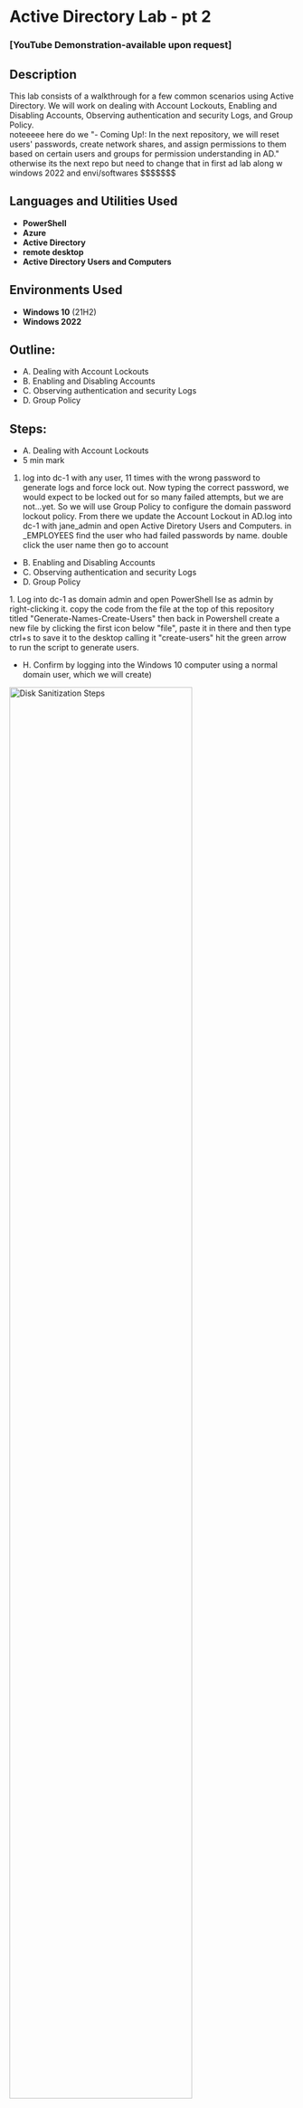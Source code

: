 <h1>Active Directory Lab - pt 2</h1>

 ### [YouTube Demonstration-available upon request]
 
<h2>Description</h2>
This lab consists of a walkthrough for a few common scenarios using Active Directory. We will work on dealing with Account Lockouts, Enabling and Disabling Accounts, Observing authentication and security Logs, and Group Policy.
<br />
noteeeee here do we "- Coming Up!: In the next repository, we will reset users' passwords, create network shares, and assign permissions to them based on certain users and groups for permission understanding in AD." otherwise its the next repo but need to change that in first ad lab along w windows 2022 and envi/softwares $$$$$$$

<h2>Languages and Utilities Used</h2>

- <b>PowerShell</b> 
- <b>Azure</b>
- <b>Active Directory</b>
- <b>remote desktop</b>
- <b>Active Directory Users and Computers</b> 

<h2>Environments Used </h2>

- <b>Windows 10</b> (21H2)
- <b>Windows 2022</b>

<h2>Outline:</h2>

-  A. Dealing with Account Lockouts
-  B. Enabling and Disabling Accounts
-  C. Observing authentication and security Logs
-  D. Group Policy

<h2>Steps:</h2>

-  A. Dealing with Account Lockouts
-  5 min mark
  1. log into dc-1 with any user, 11 times with the wrong password to generate logs and force lock out. Now typing the correct password, we would expect to be locked out for so many failed attempts, but we are not...yet. So we will use Group Policy to configure the domain password lockout policy. From there we update the  Account Lockout in AD.log into dc-1 with jane_admin and open Active Diretory Users and Computers. in _EMPLOYEES find the user who had failed passwords by name. double click the user name then go to account



-  B. Enabling and Disabling Accounts
-  C. Observing authentication and security Logs
-  D. Group Policy
  </p>
  1. Log into dc-1 as domain admin and open PowerShell Ise as admin by right-clicking it. copy the code from the file at the top of this repository titled "Generate-Names-Create-Users" then back in Powershell create a new file by clicking the first icon below "file", paste it in there and then type ctrl+s to save it to the desktop calling it "create-users" hit the green arrow to run the script to generate users.

  
 - H. Confirm by logging into the Windows 10 computer using a normal domain user, which we will create)
   <p>
<img src="https://github.com/user-attachments/assets/4dccc062-34a1-4659-9f95-25dd70af1436" height="80%" width="80%" alt="Disk Sanitization Steps"/>
 </p>
  1. Every user being created will have the specified "Password1" password unless you change that in the script. If you click into the OU "_EMPLOYEES" you will now see many users. Select a random user For example, I choose topuh.goto. (If you double-click a user and select "member of," you'll see that by default, they are a member of the domain users, which is the group we allowed remote access for in a previous step. Close client-1's connection with Jane Doe. Log in to client-1 with the username mydomain.com\topuh.goto, and if you open the command prompt, you will see there is a local profile on this computer for topuh.goto. And if you select file explorer -> this PC -> Windows (C:) drive -> users, you will see all users that logged in. You may sign out of client-1
   <p>











 <br />
Select the disk:  <br/>
<img src="https://i.imgur.com/tcTyMUE.png" height="80%" width="80%" alt="Disk Sanitization Steps"/>
<br />
<br />
Enter the number of passes: <br/>
<img src="https://i.imgur.com/nCIbXbg.png" height="80%" width="80%" alt="Disk Sanitization Steps"/>
<br />
<br />
Confirm your selection:  <br/>
<img src="https://i.imgur.com/cdFHBiU.png" height="80%" width="80%" alt="Disk Sanitization Steps"/>
<br />
<br />
Wait for the process to complete (may take some time):  <br/>
<img src="https://i.imgur.com/JL945Ga.png" height="80%" width="80%" alt="Disk Sanitization Steps"/>
<br />
<br />
Sanitization complete:  <br/>
<img src="https://i.imgur.com/K71yaM2.png" height="80%" width="80%" alt="Disk Sanitization Steps"/>
<br />
<br />
Observe the wiped disk:  <br/>
<img src="https://i.imgur.com/AeZkvFQ.png" height="80%" width="80%" alt="Disk Sanitization Steps"/>
</p>

<!--
 ```diff
- text in red
+ text in green
! text in orange
# text in gray
@@ text in purple (and bold)@@
```
--!>
